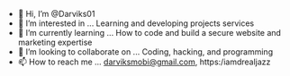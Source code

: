 - 👋 Hi, I’m @Darviks01
- 👀 I’m interested in ... Learning and developing projects services
- 🌱 I’m currently learning ... How to code and build a secure website and marketing expertise
- 💞️ I’m looking to collaborate on ... Coding, hacking, and programming
- 📫 How to reach me ... darviksmobi@gmail.com, https:/iamdrealjazz

<!DarviksMobi
Darviks01/Darviks01 is a ✨ special ✨ repository because its `README.md` (this file) appears on your GitHub profile.
You can click the Preview link to take a look at your changes.
--->
